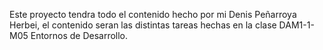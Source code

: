 Este proyecto tendra todo el contenido hecho por mi Denis Peñarroya Herbei, el contenido seran las distintas tareas hechas en la clase DAM1-1-M05 Entornos de Desarrollo.
